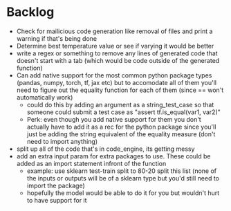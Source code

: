 # Backlog

- Check for mailicious code generation like removal of files and print a warning if that's being done
- Determine best temperature value or see if varying it would be better
- write a regex or something to remove any lines of generated code that doesn't start with a tab (which would be code outside of the generated function)
- Can add native support for the most common python package types (pandas, numpy, torch, tf, jax etc) but to accomodate all of them you'll need to figure out the equality function for each of them (since == won't automatically work)
    - could do this by adding an argument as a string_test_case so that someone could submit a test case as "assert tf.is_equal(var1, var2)"
    - Perk: even though you add native support for them you don't actually have to add it as a rec for the python package since you'll just be adding the string equivalent of the equality measure (don't need to import anything)
- split up all of the code that's in code_engine, its getting messy
- add an extra input param for extra packages to use. These could be added as an import statement infront of the function
    - example: use sklearn test-train split to 80-20 split this list (none of the inputs or outputs will be of a sklearn type but you'd still need to import the package)
    - hopefully the model would be able to do it for you but wouldn't hurt to have support for it
